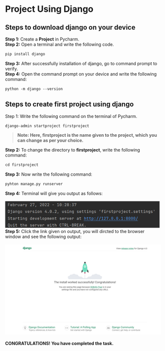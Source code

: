 # Project Using Django

## Steps to download django on your device
**Step 1:** Create a **Project** in Pycharm.<br>
**Step 2:** Open a terminal and write the following code.
```md
pip install django
```
**Step 3:** After successfully installation of django, go to command prompt to verify.<br>
**Step 4:** Open the command prompt on your device and write the following command:
```md
python -m django --version
```
## Steps to create first project using django
Step 1: Write the following command on the terminal of Pycharm.
```md
django-admin startproject firstproject
```
> **Note: Here, firstproject is the name given to the project, which you can change as per your choice.** <br>

**Step 2:** To change the directory to **firstproject**, write the following command:
```md
cd firstproject
```

**Step 3:** Now write the following command:
```md
pyhton manage.py runserver
```

**Step 4:** Terminal will give you output as follows:<br><br>
<img width="500px" src="output.png"/>
<br>
**Step 5:** Click the link given on output, you will dircted to the browser window and see the following output:<br><br>
<img width="1000px" src="web_output.png"/>
<br><br>
**CONGRATULATIONS! You have completed the task.**
